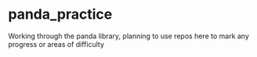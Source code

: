 # panda_practice
Working through the panda library, planning to use repos here to mark any progress or areas of difficulty
